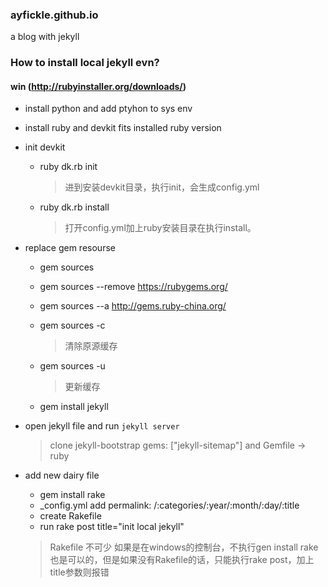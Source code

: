 ### ayfickle.github.io
a blog with jekyll

### How to install local jekyll evn?
#### win (http://rubyinstaller.org/downloads/)
- install python and add ptyhon to sys env
- install ruby and devkit fits installed ruby version
- init devkit
	- ruby dk.rb init

		> 进到安装devkit目录，执行init，会生成config.yml

	- ruby dk.rb install

		> 打开config.yml加上ruby安装目录在执行install。

- replace gem resourse
	- gem sources
	- gem sources --remove https://rubygems.org/
	- gem sources --a http://gems.ruby-china.org/
	- gem sources -c  

		> 清除原源缓存

	- gem sources -u

		> 更新缓存

	- gem install jekyll

- open jekyll file and run `jekyll server`
	
	> clone jekyll-bootstrap 
	gems: ["jekyll-sitemap"] and Gemfile -> ruby

- add new dairy file
	- gem install rake
	- _config.yml add permalink: /:categories/:year/:month/:day/:title 
	- create Rakefile
	- run rake post title="init local jekyll"

	> Rakefile 不可少
	如果是在windows的控制台，不执行gen install rake也是可以的，但是如果没有Rakefile的话，只能执行rake post，加上title参数则报错